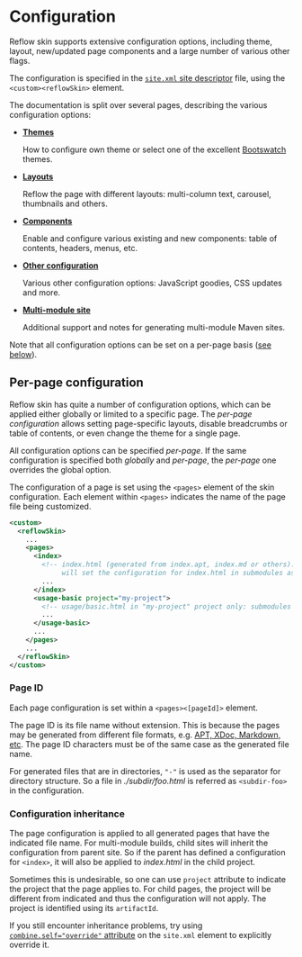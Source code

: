 # Configuration

Reflow skin supports extensive configuration options, including theme, layout, new/updated page components and a large number of various other flags.

The configuration is specified in the [`site.xml` site descriptor][site-xml] file, using the `<custom><reflowSkin>` element.

The documentation is split over several pages, describing the various configuration options:

- **[Themes]( #themes-index )**

    How to configure own theme or select one of the excellent [Bootswatch][bootswatch] themes.
- **[Layouts]( #layouts.html )**

    Reflow the page with different layouts: multi-column text, carousel, thumbnails and others.
- **[Components]( #components.html )**

    Enable and configure various existing and new components: table of contents, headers, menus,
    etc.
- **[Other configuration]( #misc.html )**

    Various other configuration options: JavaScript goodies, CSS updates and more.
- **[Multi-module site]( #multi-module.html )**

    Additional support and notes for generating multi-module Maven sites.

Note that all configuration options can be set on a per-page basis
([see below](#config_toc_per-page_configuration)).

## Per-page configuration

Reflow skin has quite a number of configuration options, which can be applied either globally or limited to a specific page. The _per-page configuration_ allows setting page-specific layouts, disable breadcrumbs or table of contents, or even change the theme for a single page.

All configuration options can be specified _per-page_. If the same configuration is specified both _globally_ and _per-page_, the _per-page_ one overrides the global option.

The configuration of a page is set using the `<pages>` element of the skin configuration. Each element within `<pages>` indicates the name of the page file being customized.

```xml
<custom>
  <reflowSkin>
    ...
    <pages>
      <index>
        <!-- index.html (generated from index.apt, index.md or others):
             will set the configuration for index.html in submodules as well. -->
        ...
      </index>
      <usage-basic project="my-project">
        <!-- usage/basic.html in "my-project" project only: submodules will not inherit -->
        ...
      </usage-basic>
      ...
    </pages>
    ...
  </reflowSkin>
</custom>
```

### Page ID

Each page configuration is set within a `<pages><[pageId]>` element.

The page ID is its file name without extension. This is because the pages may be generated
from different file formats, e.g. [APT, XDoc, Markdown, etc][doxia-formats]. The page ID
characters must be of the same case as the generated file name.

For generated files that are in directories, `"-"` is used as the separator for directory
structure. So a file in _./subdir/foo.html_ is referred as `<subdir-foo>` in the
configuration.

### Configuration inheritance

The page configuration is applied to all generated pages that have the indicated file name.
For multi-module builds, child sites will inherit the configuration from parent site.
So if the parent has defined a configuration for `<index>`, it will also be applied to
_index.html_ in the child project.

Sometimes this is undesirable, so one can use `project` attribute to indicate the project
that the page applies to. For child pages, the project will be different from indicated
and thus the configuration will not apply. The project is identified using its `artifactId`.

If you still encounter inheritance problems, try using
[`combine.self="override"` attribute][mvn-merge] on the `site.xml` element to explicitly override
it.

[doxia-formats]: http://maven.apache.org/doxia/references/index.html
[site-xml]: http://maven.apache.org/doxia/doxia-sitetools/doxia-decoration-model/decoration.html
[bootswatch]: http://bootswatch.com
[mvn-merge]: http://www.sonatype.com/people/2011/01/maven-how-to-merging-plugin-configuration-in-complex-projects/
